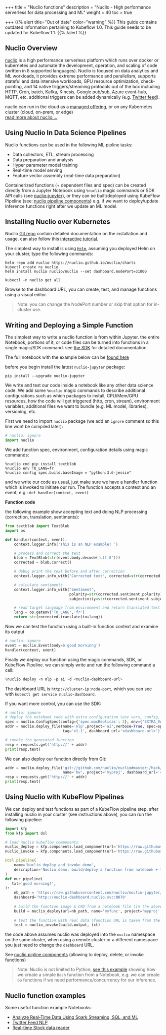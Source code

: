 +++
title = "Nuclio functions"
description = "Nuclio - High performance serverless for data processing and ML"
weight = 40
toc = true
                    
+++
{{% alert title="Out of date" color="warning" %}}
This guide contains outdated information pertaining to Kubeflow 1.0. This guide
needs to be updated for Kubeflow 1.1.
{{% /alert %}}

## Nuclio Overview

[nuclio](https://github.com/nuclio/nuclio) is a high performance serverless platform which runs over docker or kubernetes 
and automate the development, operation, and scaling of code (written in 8 supported languages).
Nuclio is focused on data analytics and ML workloads, it provides extreme performance and parallelism, supports stateful and data intensive 
workloads, GPU resource optimization, check-pointing, and 14 native triggers/streaming protocols out of the box including HTTP, Cron, batch, Kafka, Kinesis, 
Google pub/sub, Azure event-hub, MQTT, etc. additional triggers can be added dynamically (e.g. [Twitter feed](https://github.com/v3io/tutorials/blob/master/demos/stocks/04-read-tweets.ipynb)).
  
nuclio can run in the cloud as a [managed offering](https://www.iguazio.com/), or on any Kubernetes cluster (cloud, on-prem, or edge)<br>
[read more about nuclio ...](https://github.com/nuclio/nuclio)

## Using Nuclio In Data Science Pipelines 

Nuclio functions can be used in the following ML pipline tasks:

- Data collectors, ETL, stream processing
- Data preparation and analysis
- Hyper parameter model training
- Real-time model serving
- Feature vector assembly (real-time data preparation)
 
Containerized functions (+ dependent files and spec) can be created directly from a Jupyter Notebook 
using `%nuclio` magic commands or SDK API calls (see [nuclio-jupyter](https://github.com/nuclio/nuclio-jupyter)), 
or they can be built/deployed using KubeFlow Pipeline (see: [nuclio pipeline components]()) 
e.g. if we want to deploy/update Inference functions right after we update an ML model. 

## Installing Nuclio over Kubernetes

Nuclio [Git repo](https://github.com/nuclio/nuclio) contain detailed documentation on the installation and usage.
can also follow this [interactive tutorial](https://www.katacoda.com/javajon/courses/kubernetes-serverless/nuclio).

The simplest way to install is using [`Helm`](https://helm.sh/docs/intro/install/), assuming you deployed Helm on your cluster, type the following commands:

```
helm repo add nuclio https://nuclio.github.io/nuclio/charts
kubectl create ns nuclio
helm install nuclio nuclio/nuclio --set dashboard.nodePort=31000

kubectl -n nuclio get all
```

Browse to the dashboard URL, you can create, test, and manage functions using a visual editor.

> Note: you can change the NodePort number or skip that option for in-cluster use.

## Writing and Deploying a Simple Function 

The simplest way to write a nuclio function is from within Jupyter.
the entire Notebook, portions of it, or code files can be turned into functions in a single magic/SDK command.
see [the SDK](https://github.com/nuclio/nuclio-jupyter) for detailed documentation. 

The full notebook with the example below can be [found here](https://github.com/nuclio/nuclio-jupyter/blob/master/docs/nlp-example.ipynb)

before you begin install the latest `nuclio-jupyter` package:

    pip install --upgrade nuclio-jupyter

We write and test our code inside a notebook like any other data science code.
We add some `%nuclio` magic commands to describe additional configurations such as which packages to install, 
CPU/Mem/GPU resources, how the code will get triggered (http, cron, stream), environment variables, 
additional files we want to bundle (e.g. ML model, libraries), versioning, etc.

First we need to import `nuclio` package (we add an `ignore` comment so this line wont be compiled later):

```python
# nuclio: ignore
import nuclio
```

We add function spec, environment, configuration details using magic commands:

```
%nuclio cmd pip install textblob
%nuclio env TO_LANG=fr
%nuclio config spec.build.baseImage = "python:3.6-jessie"
```

and we write our code as usual, just make sure we have a handler function which 
is invoked to initiate our run. The function accepts a context and an event, e.g.:
 `def handler(context, event)`
 
**Function code**

the following example show accepting text and doing NLP processing (correction, translation, sentiments):

```python
from textblob import TextBlob
import os

def handler(context, event):
    context.logger.info('This is an NLP example! ')

    # process and correct the text
    blob = TextBlob(str(event.body.decode('utf-8')))
    corrected = blob.correct()

    # debug print the text before and after correction
    context.logger.info_with("Corrected text", corrected=str(corrected), orig=str(blob))

    # calculate sentiments
    context.logger.info_with("Sentiment",
                             polarity=str(corrected.sentiment.polarity),
                             subjectivity=str(corrected.sentiment.subjectivity))

    # read target language from environment and return translated text
    lang = os.getenv('TO_LANG','fr')
    return str(corrected.translate(to=lang))
```

Now we can test the function using a built-in function context and examine its output  

```python
# nuclio: ignore
event = nuclio.Event(body=b'good morninng')
handler(context, event)
```

Finally we deploy our function using the magic commands, SDK, or KubeFlow Pipeline. 
we can simply write and run the following command a cell:

```python
%nuclio deploy -n nlp -p ai -d <nuclio-dashboard-url>
```

The dashboard URL is `http://cluster-ip:node-port`, which you can see with `kubectl get service nuclio-dashboard`.

If you want more control, you can use the SDK:

```python
# nuclio: ignore
# deploy the notebook code with extra configuration (env vars, config, etc.)
spec = nuclio.ConfigSpec(config={'spec.maxReplicas': 2}, env={'EXTRA_VAR': 'something'})
addr = nuclio.deploy_file(name='nlp',project='ai',verbose=True, spec=spec, 
                          tag='v1.1', dashboard_url='<dashboard-url>')

# invoke the generated function 
resp = requests.get('http://' + addr)
print(resp.text)
``` 

We can also deploy our function directly from Git:

```python
addr = nuclio.deploy_file('git://github.com/nuclio/nuclio#master:/hack/examples/python/helloworld',
                          name='hw', project='myproj', dashboard_url='<dashboard-url>')
resp = requests.get('http://' + addr)
print(resp.text)
```

## Using Nuclio with KubeFlow Pipelines

We can deploy and test functions as part of a KubeFlow pipeline step.
after installing nuclio in your cluster (see instructions above), you can run the following pipeline:

```python
import kfp
from kfp import dsl

# load nuclio kubeflow components
nuclio_deploy = kfp.components.load_component(url='https://raw.githubusercontent.com/kubeflow/pipelines/master/components/nuclio/deploy/component.yaml')
nuclio_invoke = kfp.components.load_component(url='https://raw.githubusercontent.com/kubeflow/pipelines/master/components/nuclio/invoker/component.yaml')

@dsl.pipeline(
    name='Nuclio deploy and invoke demo',
    description='Nuclio demo, build/deploy a function from notebook + test the function rest endpoint'
)
def nuc_pipeline(
   txt='good morningf',
):
    nb_path = 'https://raw.githubusercontent.com/nuclio/nuclio-jupyter/master/docs/nlp-example.ipynb'
    dashboard='http://nuclio-dashboard.nuclio.svc:8070'
    
    # build the function image & CRD from a notebook file (in the above URL)
    build = nuclio_deploy(url=nb_path, name='myfunc', project='myproj', tag='0.11', dashboard=dashboard)
    
    # test the function with real data (function URL is taken from the build output)
    test = nuclio_invoke(build.output, txt)
```
the code above assumes nuclio was deployed into the `nuclio` namespace on the same cluster, when using a remote cluster or a different namespace you just need to change the `dashboard` URL.

See [nuclio pipline components](https://github.com/kubeflow/pipelines/tree/master/components/nuclio) (allowing to deploy, delete, or invoke functions) 

> Note: Nuclio is not limited to Python, [see this example](https://github.com/nuclio/nuclio-jupyter/blob/master/docs/nuclio_bash.ipynb) showing how we create a simple `Bash` function from a 
Notebook, e.g. we can create `Go` functions if we need performance/concurrency for our inference. 

## Nuclio function examples

Some useful function example Notebooks:

- [Analyze Real-Time Data Using Spark Streaming, SQL, and ML](https://github.com/v3io/tutorials/blob/master/demos/stocks/02-explore.ipynb)
- [Twitter Feed NLP](https://github.com/v3io/tutorials/blob/master/demos/stocks/04-read-tweets.ipynb)
- [Real-time Stock data reader](https://github.com/v3io/tutorials/blob/master/demos/stocks/03-read-stocks.ipynb)

